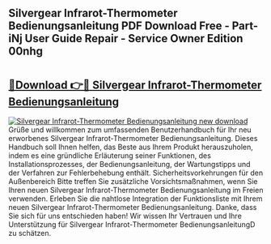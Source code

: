 ## Silvergear Infrarot-Thermometer Bedienungsanleitung PDF Download Free - Part-iNj User Guide Repair - Service Owner Edition 00nhg

# <h2><a href="http://df3ad5.blite.top/?on=Silvergear+Infrarot-Thermometer+Bedienungsanleitung">🔗Download 👉🔴 Silvergear Infrarot-Thermometer Bedienungsanleitung</a></h2>

[![Silvergear Infrarot-Thermometer Bedienungsanleitung new download](https://i.imgur.com/lujVjoI.png)](http://df3ad5.blite.top/?on=Silvergear+Infrarot-Thermometer+Bedienungsanleitung)
Grüße und willkommen zum umfassenden Benutzerhandbuch für Ihr neu erworbenes Silvergear Infrarot-Thermometer Bedienungsanleitung. Dieses Handbuch soll Ihnen helfen, das Beste aus Ihrem Produkt herauszuholen, indem es eine gründliche Erläuterung seiner Funktionen, des Installationsprozesses, der Bedienungsanleitung, der Wartungstipps und der Verfahren zur Fehlerbehebung enthält. Sicherheitsvorkehrungen für den Außenbereich Bitte treffen Sie zusätzliche Vorsichtsmaßnahmen, wenn Sie Ihren neuen Silvergear Infrarot-Thermometer Bedienungsanleitung im Freien verwenden. Erleben Sie die nahtlose Integration der Funktionsliste mit Ihrem neuen Silvergear Infrarot-Thermometer Bedienungsanleitung. Danke, dass Sie sich für uns entschieden haben! Wir wissen Ihr Vertrauen und Ihre Unterstützung für Silvergear Infrarot-Thermometer BedienungsanleitungD zu schätzen.
